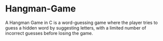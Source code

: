 # Hangman-Game
A Hangman Game in C is a word-guessing game where the player tries to guess a hidden word by suggesting letters, with a limited number of incorrect guesses before losing the game.
